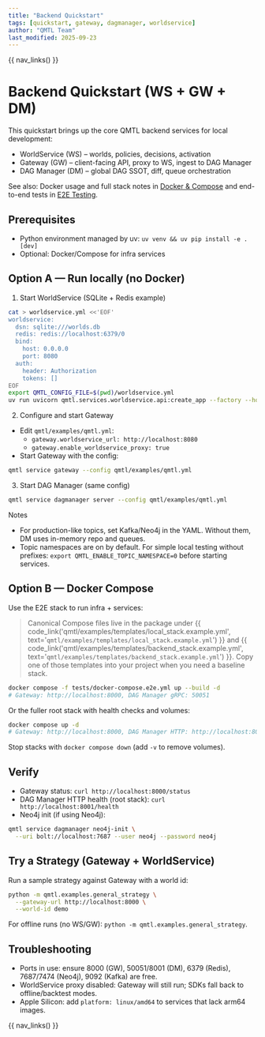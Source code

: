 ```yaml
---
title: "Backend Quickstart"
tags: [quickstart, gateway, dagmanager, worldservice]
author: "QMTL Team"
last_modified: 2025-09-23
---
```


{{ nav_links() }}

# Backend Quickstart (WS + GW + DM)

This quickstart brings up the core QMTL backend services for local development:

- WorldService (WS) – worlds, policies, decisions, activation
- Gateway (GW) – client-facing API, proxy to WS, ingest to DAG Manager
- DAG Manager (DM) – global DAG SSOT, diff, queue orchestration

See also: Docker usage and full stack notes in [Docker & Compose](docker.md) and
end-to-end tests in [E2E Testing](e2e_testing.md).

## Prerequisites

- Python environment managed by uv: `uv venv && uv pip install -e .[dev]`
- Optional: Docker/Compose for infra services

## Option A — Run locally (no Docker)

1) Start WorldService (SQLite + Redis example)

```bash
cat > worldservice.yml <<'EOF'
worldservice:
  dsn: sqlite:///worlds.db
  redis: redis://localhost:6379/0
  bind:
    host: 0.0.0.0
    port: 8080
  auth:
    header: Authorization
    tokens: []
EOF
export QMTL_CONFIG_FILE=$(pwd)/worldservice.yml
uv run uvicorn qmtl.services.worldservice.api:create_app --factory --host 0.0.0.0 --port 8080
```

2) Configure and start Gateway

- Edit `qmtl/examples/qmtl.yml`:
  - `gateway.worldservice_url: http://localhost:8080`
  - `gateway.enable_worldservice_proxy: true`
- Start Gateway with the config:

```bash
qmtl service gateway --config qmtl/examples/qmtl.yml
```

3) Start DAG Manager (same config)

```bash
qmtl service dagmanager server --config qmtl/examples/qmtl.yml
```

Notes
- For production-like topics, set Kafka/Neo4j in the YAML. Without them, DM uses in-memory repo and queues.
- Topic namespaces are on by default. For simple local testing without prefixes: `export QMTL_ENABLE_TOPIC_NAMESPACE=0` before starting services.

## Option B — Docker Compose

Use the E2E stack to run infra + services:

> Canonical Compose files live in the package under
> {{ code_link('qmtl/examples/templates/local_stack.example.yml', text='`qmtl/examples/templates/local_stack.example.yml`') }}
> and
> {{ code_link('qmtl/examples/templates/backend_stack.example.yml', text='`qmtl/examples/templates/backend_stack.example.yml`') }}.
> Copy one of those templates into your project when you need a baseline stack.

```bash
docker compose -f tests/docker-compose.e2e.yml up --build -d
# Gateway: http://localhost:8000, DAG Manager gRPC: 50051
```

Or the fuller root stack with health checks and volumes:

```bash
docker compose up -d
# Gateway: http://localhost:8000, DAG Manager HTTP: http://localhost:8001/health
```

Stop stacks with `docker compose down` (add `-v` to remove volumes).

## Verify

- Gateway status: `curl http://localhost:8000/status`
- DAG Manager HTTP health (root stack): `curl http://localhost:8001/health`
- Neo4j init (if using Neo4j):

```bash
qmtl service dagmanager neo4j-init \
  --uri bolt://localhost:7687 --user neo4j --password neo4j
```

## Try a Strategy (Gateway + WorldService)

Run a sample strategy against Gateway with a world id:

```bash
python -m qmtl.examples.general_strategy \
  --gateway-url http://localhost:8000 \
  --world-id demo
```

For offline runs (no WS/GW): `python -m qmtl.examples.general_strategy`.

## Troubleshooting

- Ports in use: ensure 8000 (GW), 50051/8001 (DM), 6379 (Redis), 7687/7474 (Neo4j), 9092 (Kafka) are free.
- WorldService proxy disabled: Gateway will still run; SDKs fall back to offline/backtest modes.
- Apple Silicon: add `platform: linux/amd64` to services that lack arm64 images.

{{ nav_links() }}

